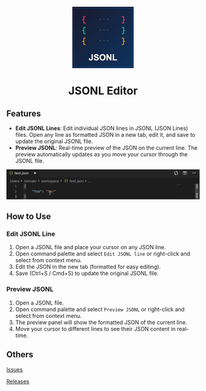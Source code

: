 <div align="center">
  <div style="width: 160px">

  ![icon](./assets/icon.png)
  </div>

  # JSONL Editor
</div>


## Features
- **Edit JSONL Lines**: Edit individual JSON lines in JSONL (JSON Lines) files. Open any line as formatted JSON in a new tab, edit it, and save to update the original JSONL file.
- **Preview JSONL**: Real-time preview of the JSON on the current line. The preview automatically updates as you move your cursor through the JSONL file.

![how_to_use](./assets/how_to_use.gif)

## How to Use

### Edit JSONL Line
1. Open a JSONL file and place your cursor on any JSON line.
2. Open command palette and select `Edit JSONL line` or right-click and select from context menu.
3. Edit the JSON in the new tab (formatted for easy editing).
4. Save (Ctrl+S / Cmd+S) to update the original JSONL file.

### Preview JSONL
1. Open a JSONL file.
2. Open command palette and select `Preview JSONL` or right-click and select from context menu.
3. The preview panel will show the formatted JSON of the current line.
4. Move your cursor to different lines to see their JSON content in real-time.


## Others
[Issues](https://github.com/toiroakr/jsonl-editor/issues)

[Releases](https://github.com/toiroakr/jsonl-editor/releases)
